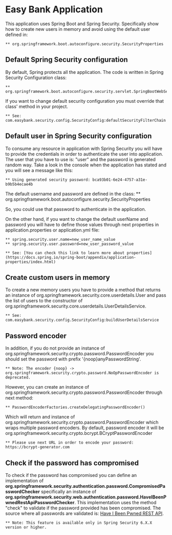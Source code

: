 # Easy Bank Application
This application uses Spring Boot and Spring Security. Specifically show how to create new users in memory and
avoid using the default user defined in:

    ** org.springframework.boot.autoconfigure.security.SecurityProperties

## Default Spring Security configuration
By default, Spring protects all the application. The code is written in Spring Security Configuration class:

    ** org.springframework.boot.autoconfigure.security.servlet.SpringBootWebSecurityConfiguration:defaultSecurityFilterChain

If you want to change default security configuration you must override that class' method in your project.

    ** See: com.easybank.security.config.SecurityConfig:defaultSecurityFilterChain

## Default user in Spring Security configuration
To consume any resource in application with Spring Security you will have to provide the credentials 
in order to authenticate the user into application. The user that you have to use is: "user" and the password 
is generated random way. Take a look in the console when the application has stated and you will see a message 
like this:

    ** Using generated security password: bca93b01-6e24-4757-a31e-b9b5b4ecae4b

The default username and password are defined in the class:
    ** org.springframework.boot.autoconfigure.security.SecurityProperties

So, you could use that password to authenticate in the application.

On the other hand, if you want to change the default userName and password you will have to define those values
through next properties in application.properties or application.yml file:

    ** spring.security.user.name=new_user_name_value
    ** spring.security.user.password=new_user_password_value

    ** See: [You can check this link to learn more about properties](https://docs.spring.io/spring-boot/appendix/application-properties/index.html)

## Create custom users in memory
To create a new memory users you have to provide a method that returns an instance of
org.springframework.security.core.userdetails.User and pass the list of users to the constructor of 
org.springframework.security.core.userdetails.UserDetailsService.

    ** See: com.easybank.security.config.SecurityConfig:buildUserDetailsService

## Password encoder
In addition, if you do not provide an instance of org.springframework.security.crypto.password.PasswordEncoder 
you should set the password with prefix '{noop}anyPasswordString'. 

    ** Note: The encoder {noop} -> org.springframework.security.crypto.password.NoOpPasswordEncoder is deprecated.

However, you can create an instance of org.springframework.security.crypto.password.PasswordEncoder through next method:
 
    ** PasswordEncoderFactories.createDelegatingPasswordEncoder()

Which will return and instance of org.springframework.security.crypto.password.PasswordEncoder which wraps multiple
password encoders. By default, password encoder it will be org.springframework.security.crypto.bcrypt.BCryptPasswordEncoder 

    ** Please use next URL in order to encode your password: https://bcrypt-generator.com

## Check if the password has compromised
To check if the password has compromised you can define an implementation of  
**org.springframework.security.authentication.password.CompromisedPasswordChecker** specifically an instance of
**org.springframework.security.web.authentication.password.HaveIBeenPwnedRestApiPasswordChecker**. This implementation
uses the method "check" to validate if the password provided has been compromised. The source where all passwords are
validated is: [Have I Been Pwned REST API](https://haveibeenpwned.com/API/v3#PwnedPasswords).

    ** Note: This feature is available only in Spring Security 6.X.X version or higher. 


 

    


